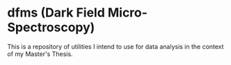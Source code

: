 # dfms (Dark Field Micro-Spectroscopy)
 This is a repository of utilities I intend to use for data analysis in the context of my Master's Thesis.
